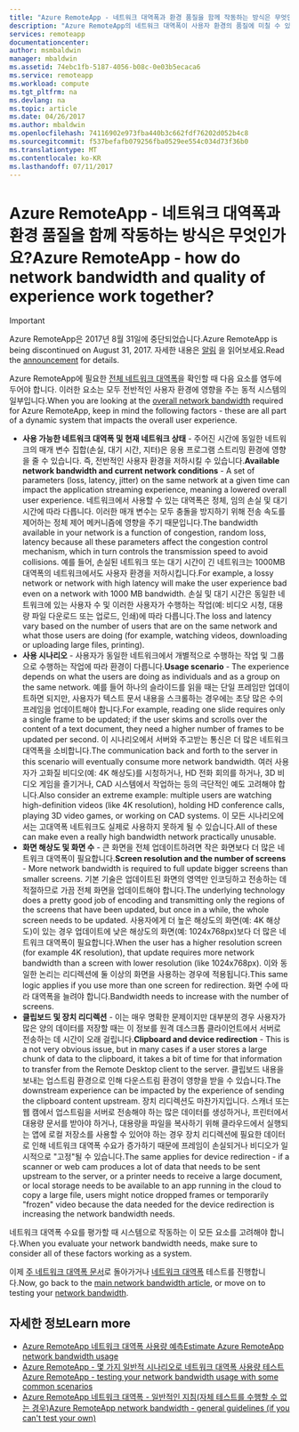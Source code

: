 ```yaml
---
title: "Azure RemoteApp - 네트워크 대역폭과 환경 품질을 함께 작동하는 방식은 무엇인가요? | Microsoft Docs"
description: "Azure RemoteApp의 네트워크 대역폭이 사용자 환경의 품질에 미칠 수 있는 영향을 알아봅니다."
services: remoteapp
documentationcenter: 
author: msmbaldwin
manager: mbaldwin
ms.assetid: 74ebc1fb-5187-4056-b08c-0e03b5ecaca6
ms.service: remoteapp
ms.workload: compute
ms.tgt_pltfrm: na
ms.devlang: na
ms.topic: article
ms.date: 04/26/2017
ms.author: mbaldwin
ms.openlocfilehash: 74116902e973fba440b3c662fdf76202d052b4c8
ms.sourcegitcommit: f537befafb079256fba0529ee554c034d73f36b0
ms.translationtype: MT
ms.contentlocale: ko-KR
ms.lasthandoff: 07/11/2017
---
```

# <a name="azure-remoteapp---how-do-network-bandwidth-and-quality-of-experience-work-together"></a><span data-ttu-id="3dbb5-104">Azure RemoteApp - 네트워크 대역폭과 환경 품질을 함께 작동하는 방식은 무엇인가요?</span><span class="sxs-lookup"><span data-stu-id="3dbb5-104">Azure RemoteApp - how do network bandwidth and quality of experience work together?</span></span>
> [!IMPORTANT]
> <span data-ttu-id="3dbb5-105">Azure RemoteApp은 2017년 8월 31일에 중단되었습니다.</span><span class="sxs-lookup"><span data-stu-id="3dbb5-105">Azure RemoteApp is being discontinued on August 31, 2017.</span></span> <span data-ttu-id="3dbb5-106">자세한 내용은 [알림](https://go.microsoft.com/fwlink/?linkid=821148) 을 읽어보세요.</span><span class="sxs-lookup"><span data-stu-id="3dbb5-106">Read the [announcement](https://go.microsoft.com/fwlink/?linkid=821148) for details.</span></span>
> 
> 

<span data-ttu-id="3dbb5-107">Azure RemoteApp에 필요한 [전체 네트워크 대역폭](remoteapp-bandwidth.md)을 확인할 때 다음 요소를 염두에 두어야 합니다. 이러한 요소는 모두 전반적인 사용자 환경에 영향을 주는 동적 시스템의 일부입니다.</span><span class="sxs-lookup"><span data-stu-id="3dbb5-107">When you are looking at the [overall network bandwidth](remoteapp-bandwidth.md) required for Azure RemoteApp, keep in mind the following factors - these are all part of a dynamic system that impacts the overall user experience.</span></span> 

* <span data-ttu-id="3dbb5-108">**사용 가능한 네트워크 대역폭 및 현재 네트워크 상태** - 주어진 시간에 동일한 네트워크의 매개 변수 집합(손실, 대기 시간, 지터)은 응용 프로그램 스트리밍 환경에 영향을 줄 수 있습니다. 즉, 전반적인 사용자 환경을 저하시킬 수 있습니다.</span><span class="sxs-lookup"><span data-stu-id="3dbb5-108">**Available network bandwidth and current network conditions** - A set of parameters (loss, latency, jitter) on the same network at a given time can impact the application streaming experience, meaning a lowered overall user experience.</span></span> <span data-ttu-id="3dbb5-109">네트워크에서 사용할 수 있는 대역폭은 정체, 임의 손실 및 대기 시간에 따라 다릅니다. 이러한 매개 변수는 모두 충돌을 방지하기 위해 전송 속도를 제어하는 정체 제어 메커니즘에 영향을 주기 때문입니다.</span><span class="sxs-lookup"><span data-stu-id="3dbb5-109">The bandwidth available in your network is a function of congestion, random loss, latency because all these parameters affect the congestion control mechanism, which in turn controls the transmission speed to avoid collisions.</span></span>  <span data-ttu-id="3dbb5-110">예를 들어, 손실된 네트워크 또는 대기 시간이 긴 네트워크는 1000MB 대역폭의 네트워크에서도 사용자 환경을 저하시킵니다.</span><span class="sxs-lookup"><span data-stu-id="3dbb5-110">For example, a lossy network or network with high latency will make the user experience bad even on a network with 1000 MB bandwidth.</span></span> <span data-ttu-id="3dbb5-111">손실 및 대기 시간은 동일한 네트워크에 있는 사용자 수 및 이러한 사용자가 수행하는 작업(예: 비디오 시청, 대용량 파일 다운로드 또는 업로드, 인쇄)에 따라 다릅니다.</span><span class="sxs-lookup"><span data-stu-id="3dbb5-111">The loss and latency vary based on the number of users that are on the same network and what those users are doing (for example, watching videos, downloading or uploading large files, printing).</span></span>
* <span data-ttu-id="3dbb5-112">**사용 시나리오** - 사용자가 동일한 네트워크에서 개별적으로 수행하는 작업 및 그룹으로 수행하는 작업에 따라 환경이 다릅니다.</span><span class="sxs-lookup"><span data-stu-id="3dbb5-112">**Usage scenario** - The experience depends on what the users are doing as individuals and as a group on the same network.</span></span> <span data-ttu-id="3dbb5-113">예를 들어 하나의 슬라이드를 읽을 때는 단일 프레임만 업데이트하면 되지만, 사용자가 텍스트 문서 내용을 스크롤하는 경우에는 초당 많은 수의 프레임을 업데이트해야 합니다.</span><span class="sxs-lookup"><span data-stu-id="3dbb5-113">For example, reading one slide requires only a single frame to be updated; if the user skims and scrolls over the content of a text document, they need a higher number of frames to be updated per second.</span></span> <span data-ttu-id="3dbb5-114">이 시나리오에서 서버와 주고받는 통신은 더 많은 네트워크 대역폭을 소비합니다.</span><span class="sxs-lookup"><span data-stu-id="3dbb5-114">The communication back and forth to the server in this scenario will eventually consume more network bandwidth.</span></span> <span data-ttu-id="3dbb5-115">여러 사용자가 고화질 비디오(예: 4K 해상도)를 시청하거나, HD 전화 회의를 하거나, 3D 비디오 게임을 즐기거나, CAD 시스템에서 작업하는 등의 극단적인 예도 고려해야 합니다.</span><span class="sxs-lookup"><span data-stu-id="3dbb5-115">Also consider an extreme example: multiple users are watching high-definition videos (like 4K resolution), holding HD conference calls, playing 3D video games, or working on CAD systems.</span></span> <span data-ttu-id="3dbb5-116">이 모든 시나리오에서는 고대역폭 네트워크도 실제로 사용하지 못하게 될 수 있습니다.</span><span class="sxs-lookup"><span data-stu-id="3dbb5-116">All of these can make even a really high bandwidth network practically unusable.</span></span>
* <span data-ttu-id="3dbb5-117">**화면 해상도 및 화면 수** - 큰 화면을 전체 업데이트하려면 작은 화면보다 더 많은 네트워크 대역폭이 필요합니다.</span><span class="sxs-lookup"><span data-stu-id="3dbb5-117">**Screen resolution and the number of screens** - More network bandwidth is required to full update bigger screens than smaller screens.</span></span> <span data-ttu-id="3dbb5-118">기본 기술은 업데이트된 화면의 영역만 인코딩하고 전송하는 데 적절하므로 가끔 전체 화면을 업데이트해야 합니다.</span><span class="sxs-lookup"><span data-stu-id="3dbb5-118">The underlying technology does a pretty good job of encoding and transmitting only the regions of the screens that have been updated, but once in a while, the whole screen needs to be updated.</span></span> <span data-ttu-id="3dbb5-119">사용자에게 더 높은 해상도의 화면(예: 4K 해상도)이 있는 경우 업데이트에 낮은 해상도의 화면(예: 1024x768px)보다 더 많은 네트워크 대역폭이 필요합니다.</span><span class="sxs-lookup"><span data-stu-id="3dbb5-119">When the user has a higher resolution screen (for example 4K resolution), that update requires more network bandwidth than a screen with lower resolution (like 1024x768px).</span></span> <span data-ttu-id="3dbb5-120">이와 동일한 논리는 리디렉션에 둘 이상의 화면을 사용하는 경우에 적용됩니다.</span><span class="sxs-lookup"><span data-stu-id="3dbb5-120">This same logic applies if you use more than one screen for redirection.</span></span> <span data-ttu-id="3dbb5-121">화면 수에 따라 대역폭을 늘려야 합니다.</span><span class="sxs-lookup"><span data-stu-id="3dbb5-121">Bandwidth needs to increase with the number of screens.</span></span>
* <span data-ttu-id="3dbb5-122">**클립보드 및 장치 리디렉션** - 이는 매우 명확한 문제이지만 대부분의 경우 사용자가 많은 양의 데이터를 저장할 때는 이 정보를 원격 데스크톱 클라이언트에서 서버로 전송하는 데 시간이 오래 걸립니다.</span><span class="sxs-lookup"><span data-stu-id="3dbb5-122">**Clipboard and device redirection** - This is a not very obvious issue, but in many cases if a user stores a large chunk of data to the clipboard, it takes a bit of time for that information to transfer from the Remote Desktop client to the server.</span></span> <span data-ttu-id="3dbb5-123">클립보드 내용을 보내는 업스트림 환경으로 인해 다운스트림 환경이 영향을 받을 수 있습니다.</span><span class="sxs-lookup"><span data-stu-id="3dbb5-123">The downstream experience can be impacted by the experience of sending the clipboard content upstream.</span></span> <span data-ttu-id="3dbb5-124">장치 리디렉션도 마찬가지입니다. 스캐너 또는 웹 캠에서 업스트림을 서버로 전송해야 하는 많은 데이터를 생성하거나, 프린터에서 대용량 문서를 받아야 하거나, 대용량을 파일을 복사하기 위해 클라우드에서 실행되는 앱에 로컬 저장소를 사용할 수 있어야 하는 경우 장치 리디렉션에 필요한 데이터로 인해 네트워크 대역폭 수요가 증가하기 때문에 프레임이 손실되거나 비디오가 일시적으로 "고정"될 수 있습니다.</span><span class="sxs-lookup"><span data-stu-id="3dbb5-124">The same applies for device redirection - if a scanner or web cam produces a lot of data that needs to be sent upstream to the server, or a printer needs to receive a large document, or local storage needs to be available to an app running in the cloud to copy a large file, users might notice dropped frames or temporarily "frozen" video because the data needed for the device redirection is increasing the network bandwidth needs.</span></span> 

<span data-ttu-id="3dbb5-125">네트워크 대역폭 수요를 평가할 때 시스템으로 작동하는 이 모든 요소를 고려해야 합니다.</span><span class="sxs-lookup"><span data-stu-id="3dbb5-125">When you evaluate your network bandwidth needs, make sure to consider all of these factors working as a system.</span></span>

<span data-ttu-id="3dbb5-126">이제 [주 네트워크 대역폭 문서](remoteapp-bandwidth.md)로 돌아가거나 [네트워크 대역폭](remoteapp-bandwidthtests.md) 테스트를 진행합니다.</span><span class="sxs-lookup"><span data-stu-id="3dbb5-126">Now, go back to the [main network bandwidth article](remoteapp-bandwidth.md), or move on to testing your [network bandwidth](remoteapp-bandwidthtests.md).</span></span>

## <a name="learn-more"></a><span data-ttu-id="3dbb5-127">자세한 정보</span><span class="sxs-lookup"><span data-stu-id="3dbb5-127">Learn more</span></span>
* [<span data-ttu-id="3dbb5-128">Azure RemoteApp 네트워크 대역폭 사용량 예측</span><span class="sxs-lookup"><span data-stu-id="3dbb5-128">Estimate Azure RemoteApp network bandwidth usage</span></span>](remoteapp-bandwidth.md)
* [<span data-ttu-id="3dbb5-129">Azure RemoteApp - 몇 가지 일반적 시나리오로 네트워크 대역폭 사용량 테스트</span><span class="sxs-lookup"><span data-stu-id="3dbb5-129">Azure RemoteApp - testing your network bandwidth usage with some common scenarios</span></span>](remoteapp-bandwidthtests.md)
* [<span data-ttu-id="3dbb5-130">Azure RemoteApp 네트워크 대역폭 - 일반적인 지침(자체 테스트를 수행할 수 없는 경우)</span><span class="sxs-lookup"><span data-stu-id="3dbb5-130">Azure RemoteApp network bandwidth - general guidelines (if you can't test your own)</span></span>](remoteapp-bandwidthguidelines.md)

